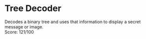 # Tree Decoder
Decodes a binary tree and uses that information to display a secret message or image.\
Score: 121/100
